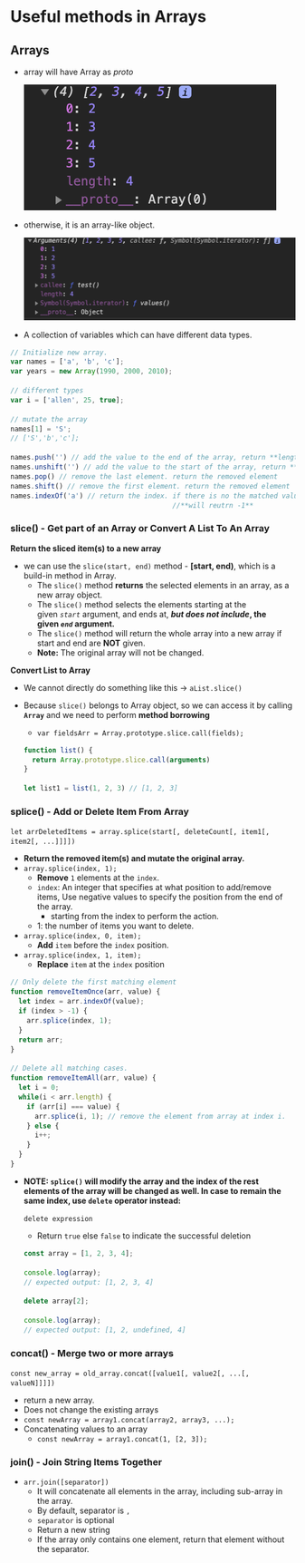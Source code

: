 # Useful methods in Arrays

## Arrays

- array will have Array as _proto_

    ![../JavaScript%20763ec93d44974cadb889821761607363/Untitled.png](../JavaScript%20763ec93d44974cadb889821761607363/Untitled.png)

- otherwise, it is an array-like object.

    ![../JavaScript%20763ec93d44974cadb889821761607363/Untitled%201.png](../JavaScript%20763ec93d44974cadb889821761607363/Untitled%201.png)

- A collection of variables which can have different data types.

```jsx
// Initialize new array.
var names = ['a', 'b', 'c'];
var years = new Array(1990, 2000, 2010);

// different types
var i = ['allen', 25, true];

// mutate the array
names[1] = 'S';
// ['S','b','c'];

names.push('') // add the value to the end of the array, return **length** property
names.unshift('') // add the value to the start of the array, return **length**
names.pop() // remove the last element. return the removed element
names.shift() // remove the first element. return the removed element
names.indexOf('a') // return the index. if there is no the matched value in the array, 
										//**will reutrn -1**
```

### slice() - Get part of an Array or Convert A List To An Array

**Return the sliced item(s) to a new array**

- we can use the `slice(start, end)` method - **[start, end)**, which is a build-in method in Array.
    - The `slice()` method **returns** the selected elements in an array, as a new array object.
    - The `slice()` method selects the elements starting at the given *`start`* argument, and ends at, ***but does not include*, the given *`end`* argument.**
    - The `slice()` method will return the whole array into a new array if start and end are **NOT** given.
    - **Note:** The original array will not be changed.

**Convert List to Array**

- We cannot directly do something like this → `aList.slice()`
- Because `slice()` belongs to Array object, so we can access it by calling **`Array`** and we need to perform **method borrowing**
    - `var fieldsArr = Array.prototype.slice.call(fields);`

    ```jsx
    function list() {
      return Array.prototype.slice.call(arguments)
    }

    let list1 = list(1, 2, 3) // [1, 2, 3]
    ```

### splice() - Add or Delete Item From Array

`let arrDeletedItems = array.splice(start[, deleteCount[, item1[, item2[, ...]]]])`

- **Return the removed item(s) and mutate the original array.**
- `array.splice(index, 1);`
    - **Remove** `1` elements at the `index`.
    - `index`: An integer that specifies at what position to add/remove items, Use negative values to specify the position from the end of the array.
        - starting from the index to perform the action.
    - 1: the number of items you want to delete.
- `array.splice(index, 0, item);`
    - **Add** `item` before the `index` position.
- `array.splice(index, 1, item);`
    - **Replace** `item` at the `index` position

```jsx
// Only delete the first matching element
function removeItemOnce(arr, value) {
  let index = arr.indexOf(value);
  if (index > -1) {
    arr.splice(index, 1);
  }
  return arr;
}

// Delete all matching cases.
function removeItemAll(arr, value) {
  let i = 0;
  while(i < arr.length) {
    if (arr[i] === value) {
      arr.splice(i, 1); // remove the element from array at index i.
    } else {
      i++;
    }
  }
}
```

- **NOTE: `splice()` will modify the array and the index of the rest elements of the array will be changed as well. In case to remain the same index, use `delete` operator instead:**

    `delete expression`

    - Return `true` else `false` to indicate the successful deletion

    ```jsx
    const array = [1, 2, 3, 4];

    console.log(array);
    // expected output: [1, 2, 3, 4]

    delete array[2];

    console.log(array);
    // expected output: [1, 2, undefined, 4]
    ```

### concat() - Merge two or more arrays

`const new_array = old_array.concat([value1[, value2[, ...[, valueN]]]])`

- return a new array.
- Does not change the existing arrays
- `const newArray = array1.concat(array2, array3, ...);`
- Concatenating values to an array
    - `const newArray = array1.concat(1, [2, 3]);`

### join() - Join String Items Together

- `arr.join([separator])`
    - It will concatenate all elements in the array, including sub-array in the array.
    - By default, separator is `,`
    - `separator` is optional
    - Return a new string
    - If the array only contains one element, return that element without the separator.